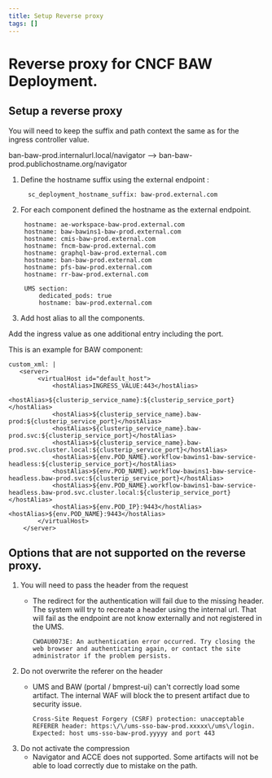 ```yaml
---
title: Setup Reverse proxy
tags: []
---
```


# Reverse proxy for CNCF BAW Deployment.


## Setup a reverse proxy 

You will need to keep the suffix and path context the same as for the ingress controller value.

ban-baw-prod.internalurl.local/navigator  --> ban-baw-prod.publichostname.org/navigator

1. Define the hostname suffix using the external endpoint : 
         
         sc_deployment_hostname_suffix: baw-prod.external.com
         
2. For each component defined the hostname as the external endpoint. 
        
        hostname: ae-workspace-baw-prod.external.com
        hostname: baw-bawins1-baw-prod.external.com
        hostname: cmis-baw-prod.external.com
        hostname: fncm-baw-prod.external.com
        hostname: graphql-baw-prod.external.com
        hostname: ban-baw-prod.external.com
        hostname: pfs-baw-prod.external.com
        hostname: rr-baw-prod.external.com
        
        UMS section:
            dedicated_pods: true
            hostname: baw-prod.external.com

3. Add host alias to all the components. 

Add the ingress value as one additional entry including the port.

This is an example for BAW component:

    custom_xml: |
       <server>
            <virtualHost id="default_host">
                <hostAlias>INGRESS_VALUE:443</hostAlias>
                <hostAlias>${clusterip_service_name}:${clusterip_service_port}</hostAlias>
                <hostAlias>${clusterip_service_name}.baw-prod:${clusterip_service_port}</hostAlias>
                <hostAlias>${clusterip_service_name}.baw-prod.svc:${clusterip_service_port}</hostAlias>
                <hostAlias>${clusterip_service_name}.baw-prod.svc.cluster.local:${clusterip_service_port}</hostAlias>
                <hostAlias>${env.POD_NAME}.workflow-bawins1-baw-service-headless:${clusterip_service_port}</hostAlias>
                <hostAlias>${env.POD_NAME}.workflow-bawins1-baw-service-headless.baw-prod.svc:${clusterip_service_port}</hostAlias>
                <hostAlias>${env.POD_NAME}.workflow-bawins1-baw-service-headless.baw-prod.svc.cluster.local:${clusterip_service_port}</hostAlias>
                <hostAlias>${env.POD_IP}:9443</hostAlias>    <hostAlias>${env.POD_NAME}:9443</hostAlias>
            </virtualHost>  
        </server>
    
    
## Options that are not supported on the reverse proxy.

1. You will need to pass the header from the request
    * The redirect for the authentication will fail due to the missing header. The system will try to recreate a header using the internal url. That will fail as the endpoint are not know externally and not registered in the UMS.
          
          CWOAU0073E: An authentication error occurred. Try closing the web browser and authenticating again, or contact the site administrator if the problem persists.
2. Do not overwrite the referer on the header 
    * UMS and BAW (portal / bmprest-ui) can't correctly load some artifact. The internal WAF will block the to present artifact due to security issue.
            
          Cross-Site Request Forgery (CSRF) protection: unacceptable REFERER header: https:\/\/ums-sso-baw-prod.xxxxx\/ums\/login. Expected: host ums-sso-baw-prod.yyyyy and port 443

3. Do not activate the compression
    * Navigator and ACCE does not supported. Some artifacts will not be able to load correctly due to mistake on the path.
